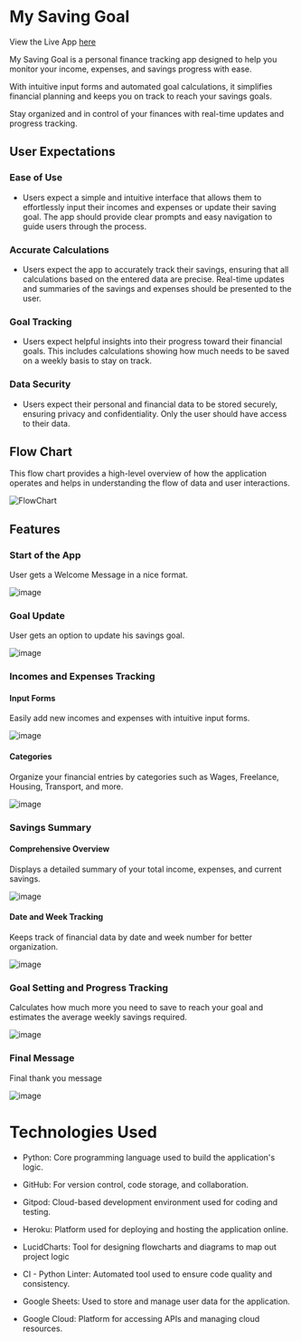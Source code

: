 # My Saving Goal

View the Live App [here](https://my-saving-goal-67787e47a60d.herokuapp.com/)

My Saving Goal is a personal finance tracking app designed to help you monitor your income, expenses, and savings progress with ease.

With intuitive input forms and automated goal calculations, it simplifies financial planning and keeps you on track to reach your savings goals.

Stay organized and in control of your finances with real-time updates and progress tracking.

## User Expectations
### Ease of Use
- Users expect a simple and intuitive interface that allows them to effortlessly input their incomes and expenses or update their saving goal. The app should provide clear prompts and easy navigation to guide users through the process.

### Accurate Calculations
- Users expect the app to accurately track their savings, ensuring that all calculations based on the entered data are precise. Real-time updates and summaries of the savings and expenses should be presented to the user.

### Goal Tracking
- Users expect helpful insights into their progress toward their financial goals. This includes calculations showing how much needs to be saved on a weekly basis to stay on track.

### Data Security
- Users expect their personal and financial data to be stored securely, ensuring privacy and confidentiality. Only the user should have access to their data.

## Flow Chart

This flow chart provides a high-level overview of how the application operates and helps in understanding the flow of data and user interactions. 

![FlowChart](https://github.com/user-attachments/assets/598852ab-eaa6-4368-90e6-e1f5edb0501d)

## Features

### Start of the App

User gets a Welcome Message in a nice format.

![image](https://github.com/user-attachments/assets/9fbed67e-112e-4ed3-9d75-f387a3c397c8)

### Goal Update

User gets an option to update his savings goal. 

![image](https://github.com/user-attachments/assets/652b20d1-b44f-45d3-a27e-415c20befb09)

### Incomes and Expenses Tracking

#### Input Forms

Easily add new incomes and expenses with intuitive input forms.

![image](https://github.com/user-attachments/assets/392556ce-b5b6-42de-a94a-8047bb80eea8)

#### Categories

Organize your financial entries by categories such as Wages, Freelance, Housing, Transport, and more.

![image](https://github.com/user-attachments/assets/05cbbd00-3904-4349-ba30-20e36b70bdc3)

### Savings Summary

#### Comprehensive Overview

Displays a detailed summary of your total income, expenses, and current savings.

![image](https://github.com/user-attachments/assets/ee11b89c-7b3c-48fa-999d-ed6027a6be75)
  
#### Date and Week Tracking

Keeps track of financial data by date and week number for better organization.

![image](https://github.com/user-attachments/assets/3a8197b4-664d-488b-a208-93d19d07eadc)

### Goal Setting and Progress Tracking

Calculates how much more you need to save to reach your goal and estimates the average weekly savings required.

![image](https://github.com/user-attachments/assets/91acd71d-3dac-4c61-bd47-267bda81ec2f)

### Final Message

Final thank you message

![image](https://github.com/user-attachments/assets/8767b0d0-06bc-4676-9d19-cffc001a7c2d)

# Technologies Used

- Python: Core programming language used to build the application's logic.
  
- GitHub: For version control, code storage, and collaboration.
  
- Gitpod: Cloud-based development environment used for coding and testing.
  
- Heroku: Platform used for deploying and hosting the application online.
  
- LucidCharts: Tool for designing flowcharts and diagrams to map out project logic
  
- CI - Python Linter: Automated tool used to ensure code quality and consistency.
  
- Google Sheets: Used to store and manage user data for the application.
  
- Google Cloud: Platform for accessing APIs and managing cloud resources.





